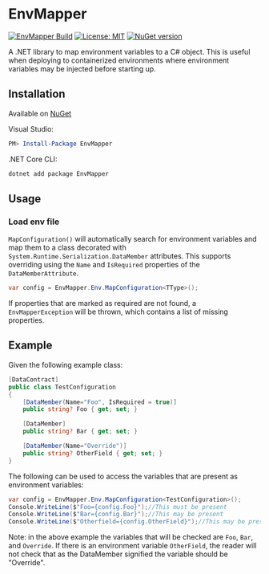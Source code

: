 # EnvMapper

[![EnvMapper Build](https://github.com/RichardD012/EnvMapper/actions/workflows/main-build.yml/badge.svg)](https://github.com/RichardD012/EnvMapper/actions/workflows/main-build.yml)
[![License: MIT](https://img.shields.io/badge/License-MIT-yellow.svg)](LICENSE)
[![NuGet version](https://badge.fury.io/nu/EnvMapper.svg)](https://www.nuget.org/packages/EnvMapper)

A .NET library to map environment variables to a C# object. This is useful when deploying to containerized environments where environment variables may be injected before starting up.

## Installation

Available on [NuGet](https://www.nuget.org/packages/EnvMapper/)

Visual Studio:

```powershell
PM> Install-Package EnvMapper
```

.NET Core CLI:

```bash
dotnet add package EnvMapper
```

## Usage

### Load env file

`MapConfiguration()` will automatically search for environment variables and map them to a class decorated with `System.Runtime.Serialization.DataMember` attributes. This supports overriding using the `Name` and `IsRequired` properties of the `DataMemberAttribute`.

```csharp
var config = EnvMapper.Env.MapConfiguration<TType>();
```

If properties that are marked as required are not found, a `EnvMapperException` will be thrown, which contains a list of missing properties.

## Example

Given the following example class:

```csharp
[DataContract]
public class TestConfiguration
{
    [DataMember(Name="Foo", IsRequired = true)]
    public string? Foo { get; set; }

    [DataMember]
    public string? Bar { get; set; }

    [DataMember(Name="Override")]
    public string? OtherField { get; set; }
}
```

The following can be used to access the variables that are present as environment variables:

```csharp
var config = EnvMapper.Env.MapConfiguration<TestConfiguration>();
Console.WriteLine($"Foo={config.Foo}");//This must be present
Console.WriteLine($"Bar={config.Bar}");//This may be present
Console.WriteLine($"Otherfield={config.OtherField}");//This may be present
```

Note: in the above example the variables that will be checked are `Foo`, `Bar`, and `Override`. If there is an environment variable `OtherField`, the reader will not check that as the DataMember signified the variable should be "Override".

